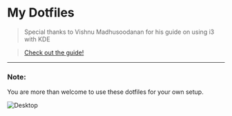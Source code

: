 # My Dotfiles

> Special thanks to Vishnu Madhusoodanan for his guide on using i3 with KDE

> [Check out the guide!](https://medium.com/@vishnu_mad/using-i3-window-manager-with-kde-plasma-c2ac70594d8)

---

### Note:

You are more than welcome to use these dotfiles for your own setup.

![Desktop](https://i.redd.it/l52efe9wkv831.jpg)
